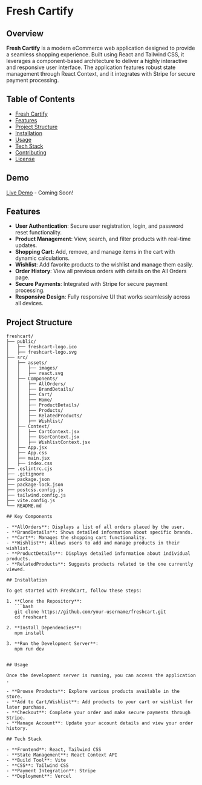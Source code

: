 # Fresh Cartify

## Overview

**Fresh Cartify** is a modern eCommerce web application designed to provide a seamless shopping experience. Built using React and Tailwind CSS, it leverages a component-based architecture to deliver a highly interactive and responsive user interface. The application features robust state management through React Context, and it integrates with Stripe for secure payment processing.

## Table of Contents

- <a href="https://yousef-fresh-cartify.vercel.app/" target="_blank">Fresh Cartify</a>
- [Features](#features)
- [Project Structure](#project-structure)
- [Installation](#installation)
- [Usage](#usage)
- [Tech Stack](#tech-stack)
- [Contributing](#contributing)
- [License](#license)

## Demo

[Live Demo](#) - Coming Soon!

## Features

- **User Authentication**: Secure user registration, login, and password reset functionality.
- **Product Management**: View, search, and filter products with real-time updates.
- **Shopping Cart**: Add, remove, and manage items in the cart with dynamic calculations.
- **Wishlist**: Add favorite products to the wishlist and manage them easily.
- **Order History**: View all previous orders with details on the All Orders page.
- **Secure Payments**: Integrated with Stripe for secure payment processing.
- **Responsive Design**: Fully responsive UI that works seamlessly across all devices.

## Project Structure

```plaintext
freshcart/
├── public/
│   ├── freshcart-logo.ico
│   ├── freshcart-logo.svg
├── src/
│   ├── assets/
│   │   ├── images/
│   │   ├── react.svg
│   ├── Components/
│   │   ├── AllOrders/
│   │   ├── BrandDetails/
│   │   ├── Cart/
│   │   ├── Home/
│   │   ├── ProductDetails/
│   │   ├── Products/
│   │   ├── RelatedProducts/
│   │   ├── Wishlist/
│   ├── Context/
│   │   ├── CartContext.jsx
│   │   ├── UserContext.jsx
│   │   ├── WishlistContext.jsx
│   ├── App.jsx
│   ├── App.css
│   ├── main.jsx
│   ├── index.css
├── .eslintrc.cjs
├── .gitignore
├── package.json
├── package-lock.json
├── postcss.config.js
├── tailwind.config.js
├── vite.config.js
└── README.md

## Key Components

- **AllOrders**: Displays a list of all orders placed by the user.
- **BrandDetails**: Shows detailed information about specific brands.
- **Cart**: Manages the shopping cart functionality.
- **Wishlist**: Allows users to add and manage products in their wishlist.
- **ProductDetails**: Displays detailed information about individual products.
- **RelatedProducts**: Suggests products related to the one currently viewed.

## Installation

To get started with FreshCart, follow these steps:

1. **Clone the Repository**:
   ```bash
   git clone https://github.com/your-username/freshcart.git
   cd freshcart

2. **Install Dependencies**:
   npm install

3. **Run the Development Server**:
   npm run dev 


## Usage

Once the development server is running, you can access the application .

- **Browse Products**: Explore various products available in the store.
- **Add to Cart/Wishlist**: Add products to your cart or wishlist for later purchase.
- **Checkout**: Complete your order and make secure payments through Stripe.
- **Manage Account**: Update your account details and view your order history.

## Tech Stack

- **Frontend**: React, Tailwind CSS
- **State Management**: React Context API
- **Build Tool**: Vite
- **CSS**: Tailwind CSS
- **Payment Integration**: Stripe
- **Deployment**: Vercel 

